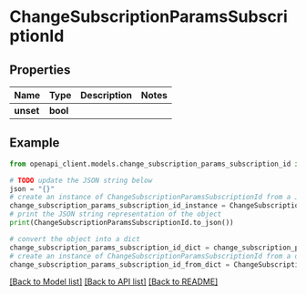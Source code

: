 # ChangeSubscriptionParamsSubscriptionId


## Properties

Name | Type | Description | Notes
------------ | ------------- | ------------- | -------------
**unset** | **bool** |  | 

## Example

```python
from openapi_client.models.change_subscription_params_subscription_id import ChangeSubscriptionParamsSubscriptionId

# TODO update the JSON string below
json = "{}"
# create an instance of ChangeSubscriptionParamsSubscriptionId from a JSON string
change_subscription_params_subscription_id_instance = ChangeSubscriptionParamsSubscriptionId.from_json(json)
# print the JSON string representation of the object
print(ChangeSubscriptionParamsSubscriptionId.to_json())

# convert the object into a dict
change_subscription_params_subscription_id_dict = change_subscription_params_subscription_id_instance.to_dict()
# create an instance of ChangeSubscriptionParamsSubscriptionId from a dict
change_subscription_params_subscription_id_from_dict = ChangeSubscriptionParamsSubscriptionId.from_dict(change_subscription_params_subscription_id_dict)
```
[[Back to Model list]](../README.md#documentation-for-models) [[Back to API list]](../README.md#documentation-for-api-endpoints) [[Back to README]](../README.md)


